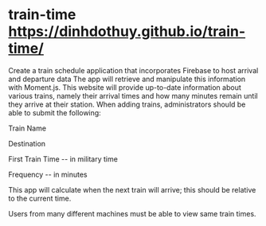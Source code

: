 # train-time  https://dinhdothuy.github.io/train-time/
Create a train schedule application that incorporates Firebase to host arrival and departure data
The app will retrieve and manipulate this information with Moment.js. 
This website will provide up-to-date information about various trains, namely their arrival times and how many minutes remain until they arrive at their station.
When adding trains, administrators should be able to submit the following:

Train Name

Destination

First Train Time -- in military time

Frequency -- in minutes

This app will calculate when the next train will arrive; this should be relative to the current time.

Users from many different machines must be able to view same train times.
